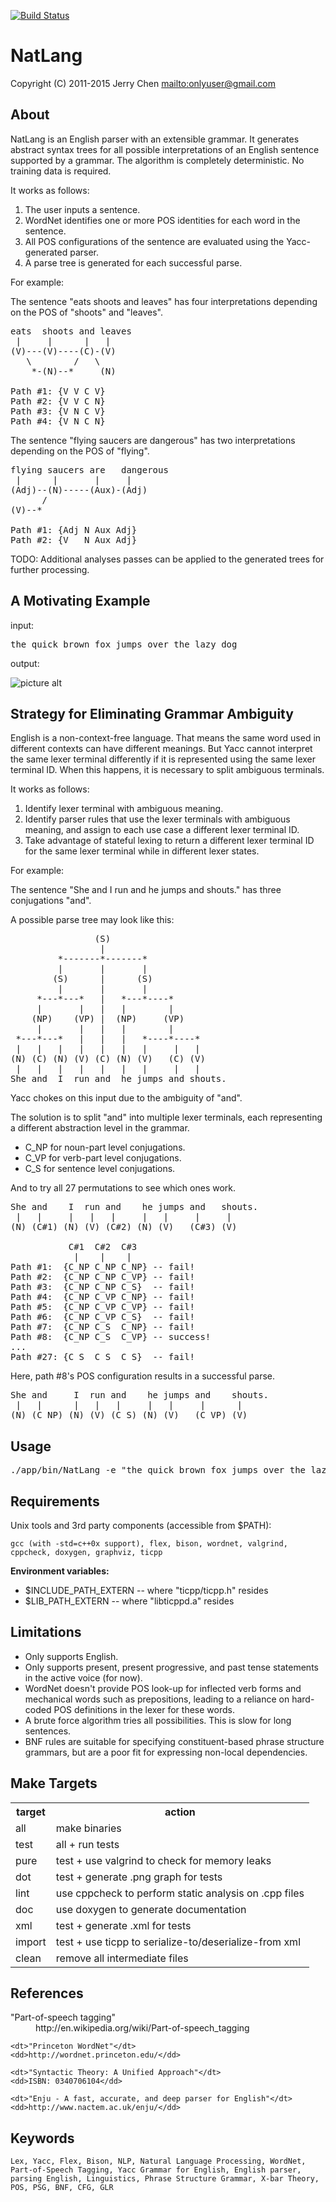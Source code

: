 [![Build Status](https://secure.travis-ci.org/onlyuser/NatLang.png)](http://travis-ci.org/onlyuser/NatLang)

NatLang
=======

Copyright (C) 2011-2015 Jerry Chen <mailto:onlyuser@gmail.com>

About
-----

NatLang is an English parser with an extensible grammar.
It generates abstract syntax trees for all possible interpretations of an English sentence supported by a grammar.
The algorithm is completely deterministic. No training data is required.

It works as follows:

1. The user inputs a sentence.
2. WordNet identifies one or more POS identities for each word in the sentence.
3. All POS configurations of the sentence are evaluated using the Yacc-generated parser.
4. A parse tree is generated for each successful parse.

For example:

The sentence "eats shoots and leaves" has four interpretations depending on the POS of "shoots" and "leaves".

<pre>
eats  shoots and leaves
 |     |      |   |
(V)---(V)----(C)-(V)
   \        /   \
    *-(N)--*     (N)

Path #1: {V V C V}
Path #2: {V V C N}
Path #3: {V N C V}
Path #4: {V N C N}
</pre>

The sentence "flying saucers are dangerous" has two interpretations depending on the POS of "flying".

<pre>
flying saucers are   dangerous
 |      |       |     |
(Adj)--(N)-----(Aux)-(Adj)
      /
(V)--*

Path #1: {Adj N Aux Adj}
Path #2: {V   N Aux Adj}
</pre>

TODO: Additional analyses passes can be applied to the generated trees for further processing.

A Motivating Example
--------------------

input:
<pre>
the quick brown fox jumps over the lazy dog
</pre>

output:

![picture alt](https://sites.google.com/site/onlyuser/files/ast_fox.png "ast_fox")

Strategy for Eliminating Grammar Ambiguity
------------------------------------------

English is a non-context-free language.
That means the same word used in different contexts can have different meanings.
But Yacc cannot interpret the same lexer terminal differently if it is represented using the same lexer terminal ID.
When this happens, it is necessary to split ambiguous terminals.

It works as follows:

1. Identify lexer terminal with ambiguous meaning.
2. Identify parser rules that use the lexer terminals with ambiguous meaning, and assign to each use case a different lexer terminal ID.
3. Take advantage of stateful lexing to return a different lexer terminal ID for the same lexer terminal while in different lexer states.

For example:

The sentence "She and I run and he jumps and shouts." has three conjugations "and".

A possible parse tree may look like this:

<pre>
                (S)
                 |
         *-------*-------*
         |       |       |
        (S)      |      (S)
         |       |       |
     *---*---*   |   *---*----*
     |       |   |   |        |
    (NP)    (VP) |  (NP)     (VP)
     |       |   |   |        |
 *---*---*   |   |   |   *----*----*
 |   |   |   |   |   |   |     |   |
(N) (C) (N) (V) (C) (N) (V)   (C) (V)
 |   |   |   |   |   |   |     |   |
She and  I  run and  he jumps and shouts.
</pre>

Yacc chokes on this input due to the ambiguity of "and".

The solution is to split "and" into multiple lexer terminals, each representing a different abstraction level in the grammar.

* C_NP for noun-part level conjugations.
* C_VP for verb-part level conjugations.
* C_S for sentence level conjugations.

And to try all 27 permutations to see which ones work.

<pre>
She and    I  run and    he jumps and   shouts.
 |   |     |   |   |     |   |     |     |
(N) (C#1) (N) (V) (C#2) (N) (V)   (C#3) (V)

           C#1  C#2  C#3
            |    |    |
Path #1:  {C_NP C_NP C_NP} -- fail!
Path #2:  {C_NP C_NP C_VP} -- fail!
Path #3:  {C_NP C_NP C_S}  -- fail!
Path #4:  {C_NP C_VP C_NP} -- fail!
Path #5:  {C_NP C_VP C_VP} -- fail!
Path #6:  {C_NP C_VP C_S}  -- fail!
Path #7:  {C_NP C_S  C_NP} -- fail!
Path #8:  {C_NP C_S  C_VP} -- success!
...
Path #27: {C_S  C_S  C_S}  -- fail!
</pre>

Here, path #8's POS configuration results in a successful parse.

<pre>
She and     I  run and    he jumps and    shouts.
 |   |      |   |   |     |   |     |      |
(N) (C_NP) (N) (V) (C_S) (N) (V)   (C_VP) (V)
</pre>

Usage
-----

<pre>
./app/bin/NatLang -e "the quick brown fox jumps over the lazy dog" -d | dot -Tpng -oast_fox.png
</pre>

Requirements
------------

Unix tools and 3rd party components (accessible from $PATH):

    gcc (with -std=c++0x support), flex, bison, wordnet, valgrind, cppcheck, doxygen, graphviz, ticpp

**Environment variables:**

* $INCLUDE_PATH_EXTERN -- where "ticpp/ticpp.h" resides
* $LIB_PATH_EXTERN     -- where "libticppd.a" resides

Limitations
-----------

* Only supports English.
* Only supports present, present progressive, and past tense statements in the active voice (for now).
* WordNet doesn't provide POS look-up for inflected verb forms and mechanical words such as prepositions, leading to a reliance on hard-coded POS definitions in the lexer for these words.
* A brute force algorithm tries all possibilities. This is slow for long sentences.
* BNF rules are suitable for specifying constituent-based phrase structure grammars, but are a poor fit for expressing non-local dependencies.

Make Targets
------------

<table>
    <tr><th> target </th><th> action                                                </th></tr>
    <tr><td> all    </td><td> make binaries                                         </td></tr>
    <tr><td> test   </td><td> all + run tests                                       </td></tr>
    <tr><td> pure   </td><td> test + use valgrind to check for memory leaks         </td></tr>
    <tr><td> dot    </td><td> test + generate .png graph for tests                  </td></tr>
    <tr><td> lint   </td><td> use cppcheck to perform static analysis on .cpp files </td></tr>
    <tr><td> doc    </td><td> use doxygen to generate documentation                 </td></tr>
    <tr><td> xml    </td><td> test + generate .xml for tests                        </td></tr>
    <tr><td> import </td><td> test + use ticpp to serialize-to/deserialize-from xml </td></tr>
    <tr><td> clean  </td><td> remove all intermediate files                         </td></tr>
</table>

References
----------

<dl>
    <dt>"Part-of-speech tagging"</dt>
    <dd>http://en.wikipedia.org/wiki/Part-of-speech_tagging</dd>

    <dt>"Princeton WordNet"</dt>
    <dd>http://wordnet.princeton.edu/</dd>

    <dt>"Syntactic Theory: A Unified Approach"</dt>
    <dd>ISBN: 0340706104</dd>

    <dt>"Enju - A fast, accurate, and deep parser for English"</dt>
    <dd>http://www.nactem.ac.uk/enju/</dd>
</dl>

Keywords
--------

    Lex, Yacc, Flex, Bison, NLP, Natural Language Processing, WordNet, Part-of-Speech Tagging, Yacc Grammar for English, English parser, parsing English, Linguistics, Phrase Structure Grammar, X-bar Theory, POS, PSG, BNF, CFG, GLR
